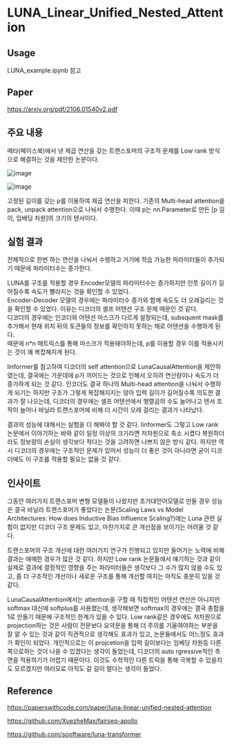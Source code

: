 # LUNA_Linear_Unified_Nested_Attention

## Usage
LUNA_example.ipynb 참고

## Paper
https://arxiv.org/pdf/2106.01540v2.pdf

## 주요 내용

메타(페이스북)에서 낸 제곱 연산을 갖는 트랜스포머의 구조적 문제를 Low rank 방식으로 해결하는 것을 제안한 논문이다.

![image](https://user-images.githubusercontent.com/63130907/200698452-aaa21d9b-04d2-467a-ae53-6913fa199e9a.png)

![image](https://user-images.githubusercontent.com/63130907/200697395-b61f587b-bdb8-484f-8873-b31705b634ca.png)

고정된 길이를 갖는 p를 이용하여 제곱 연산을 피한다. 기존의 Multi-head attention을 pack, unpack attention으로 나눠서 수행한다.
이때 p는 nn.Parameter로 만든 [p 길이, 임베딩 차원]의 크기의 텐서이다.

## 실험 결과

전체적으로 한번 하는 연산을 나눠서 수행하고 거기에 학습 가능한 파라미터들이 추가되기 때문에 파라미터수는 증가한다.

LUNA를 구조를 적용할 경우 Encoder모델의 파라미터수는 증가하지만 인풋 길이가 길어질수록 속도가 빨라지는 것을 확인할 수 있었다.  
Encoder-Decoder 모델의 경우에는 파라미터수 증가와 함께 속도도 더 오래걸리는 것을 확인할 수 있었다. 이유는 디코더의 셀프 어텐션 구조 문제 때문인 것 같다.   
디코더의 경우에는 인코더와 어텐션 마스크가 다르게 설정되는데, subsquent mask를 추가해서 현재 위치 뒤의 토큰들의 정보를 확인하지 못하는 채로 어텐션을 수행하게 된다.   
때문에 n*n 매트릭스를 통해 마스크가 적용돼야하는데, p를 이용할 경우 이를 적용시키는 것이 꽤 복잡해지게 된다.

linformer를 참고하여 디코더의 self attention으로 LunaCausalAttention을 제안하였는데, 결국에는 가운데에 p가 끼어드는 것으로 인해서 오히려 연산량이나 속도가 더 증가하게 되는 것 같다. 인코더도 결국 하나의 Multi-head attention을 나눠서 수행하게 되기는 하지만 구조가 그렇게 복잡해지지는 않아 입력 길이가 길어질수록 의도한 결과가 잘 나오는데, 디코더의 경우에는 셀프 어텐션에서 행렬곱의 수도 늘어나고 텐서 조작이 늘어나 바닐라 트랜스포머에 비해 더 시간이 오래 걸리는 결과가 나타났다. 

결과의 성능에 대해서는 실험을 더 해봐야 할 것 같다. linformer도 그렇고 Low rank 논문에서 이야기하는 바와 같이 일정 이상의 크기라면 저차원으로 축소 시켰다 복원하더라도 정보량의 손실이 생각보다 적다는 것을 고려하면 나쁘지 않은 방식 같다. 하지만 역시 디코더의 경우에는 구조적인 문제가 있어서 성능이 더 좋은 것이 아니라면 굳이 디코더에도 이 구조를 적용할 필요는 없을 것 같다.

## 인사이트

그동안 여러가지 트랜스포머 변형 모델들이 나왔지만 초거대언어모델로 만들 경우 성능은 결국 바닐라 트랜스포머가 좋았다는 논문(Scaling Laws vs Model Architectures: How does Inductive Bias Influence Scaling?)에는 Luna 관련 실험이 없지만 디코더 구조 문제도 있고, 마찬가지로 큰 개선점을 보이기는 어려울 것 같다.  

트랜스포머의 구조 개선에 대한 여러가지 연구가 진행되고 있지만 들어가는 노력에 비해 결과는 애매한 경우가 많은 것 같다. 하지만 Low rank 논문들에서 얘기하는 것과 같이 실제로 결과에 결정적인 영향을 주는 파라미터들은 생각보다 그 수가 많지 않을 수도 있고, 좀 더 구조적인 개선이나 새로운 구조를 통해 개선할 여지는 아직도 충분히 있을 것 같다. 

LunaCausalAttention에서는 attention을 구할 때 직접적인 어텐션 연산은 아니지만 softmax 대신에 softplus를 사용했는데, 생각해보면 softmax의 경우에는 결국 총합을 1로 만들기 때문에 구조적인 한계가 있을 수 있다. Low rank같은 경우에도 저차원으로 projection하는 것은 사람이 전문보다 요약문을 통해 더 주의를 기울여야하는 부분을 잘 알 수 있는 것과 같이 직관적으로 생각해도 효과가 있고, 논문들에서도 어느정도 효과가 확인이 되었다. 개인적으로는 이 projcetion을 입력 길이보다는 임베딩 차원등 다른 쪽으로하는 것이 나을 수 있겠다는 생각이 들었는데, 디코더의 auto rgressive적인 측면을 적용하기가 어렵기 때문이다. 이것도 수학적인 다른 트릭을 통해 극복할 수 있을지도 모르겠지만 여러모로 아직도 갈 길이 멀다는 생각이 들었다. 

## Reference
https://paperswithcode.com/paper/luna-linear-unified-nested-attention

https://github.com/XuezheMax/fairseq-apollo

https://github.com/sooftware/luna-transformer
